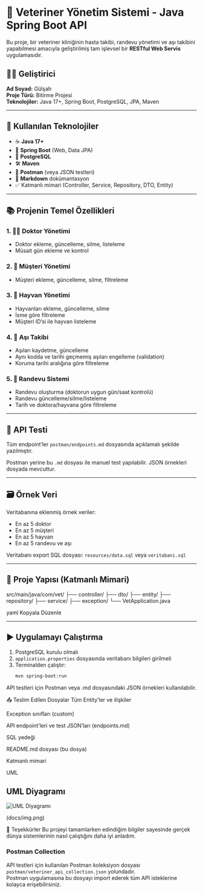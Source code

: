 # 🐾 Veteriner Yönetim Sistemi - Java Spring Boot API

Bu proje, bir veteriner kliniğinin hasta takibi, randevu yönetimi ve aşı takibini yapabilmesi amacıyla geliştirilmiş tam işlevsel bir **RESTful Web Servis** uygulamasıdır.

## 👩‍💻 Geliştirici
**Ad Soyad:** Gülşah  
**Proje Türü:** Bitirme Projesi  
**Teknolojiler:** Java 17+, Spring Boot, PostgreSQL, JPA, Maven

---

## 🔧 Kullanılan Teknolojiler

- ☕ **Java 17+**
- 🌱 **Spring Boot** (Web, Data JPA)
- 🐘 **PostgreSQL**
- 🛠️ **Maven**
- 🧪 **Postman** (veya JSON testleri)
- 📝 **Markdown** dokümantasyon
- ✅ Katmanlı mimari (Controller, Service, Repository, DTO, Entity)

---

## 📚 Projenin Temel Özellikleri

### 1. 🧑‍⚕️ Doktor Yönetimi
- Doktor ekleme, güncelleme, silme, listeleme
- Müsait gün ekleme ve kontrol

### 2. 👤 Müşteri Yönetimi
- Müşteri ekleme, güncelleme, silme, filtreleme

### 3. 🐶 Hayvan Yönetimi
- Hayvanları ekleme, güncelleme, silme
- İsme göre filtreleme
- Müşteri ID’si ile hayvan listeleme

### 4. 💉 Aşı Takibi
- Aşıları kaydetme, güncelleme
- Aynı kodda ve tarihi geçmemiş aşıları engelleme (validation)
- Koruma tarihi aralığına göre filtreleme

### 5. 📆 Randevu Sistemi
- Randevu oluşturma (doktorun uygun gün/saat kontrolü)
- Randevu güncelleme/silme/listeleme
- Tarih ve doktora/hayvana göre filtreleme

---

## 🧪 API Testi

Tüm endpoint’ler `postman/endpoints.md` dosyasında açıklamalı şekilde yazılmıştır.

Postman yerine bu `.md` dosyası ile manuel test yapılabilir. JSON örnekleri dosyada mevcuttur.

---

## 🗃️ Örnek Veri

Veritabanına eklenmiş örnek veriler:
- En az 5 doktor
- En az 5 müşteri
- En az 5 hayvan
- En az 5 randevu ve aşı

Veritabanı export SQL dosyası: `resources/data.sql` veya `veritabani.sql`

---

## 📂 Proje Yapısı (Katmanlı Mimari)

src/main/java/com/vet/
├── controller/
├── dto/
├── entity/
├── repository/
├── service/
├── exception/
└── VetApplication.java

yaml
Kopyala
Düzenle

---

## ▶️ Uygulamayı Çalıştırma

1. PostgreSQL kurulu olmalı
2. `application.properties` dosyasında veritabanı bilgileri girilmeli
3. Terminalden çalıştır:
   ```bash
   mvn spring-boot:run
API testleri için Postman veya .md dosyasındaki JSON örnekleri kullanılabilir.

📤 Teslim Edilen Dosyalar
Tüm Entity’ler ve ilişkiler

Exception sınıfları (custom)

API endpoint’leri ve test JSON’ları (endpoints.md)

SQL yedeği

README.md dosyası (bu dosya)

Katmanlı mimari

UML 
## UML Diyagramı

![UML Diyagramı](docs/.png)

(docs/img.png)

🙏 Teşekkürler
Bu projeyi tamamlarken edindiğim bilgiler sayesinde gerçek dünya sistemlerinin nasıl çalıştığını daha iyi anladım.

### Postman Collection

API testleri için kullanılan Postman koleksiyon dosyası `postman/veteriner_api_collection.json` yolundadır.  
Postman uygulamasına bu dosyayı import ederek tüm API isteklerine kolayca erişebilirsiniz.
